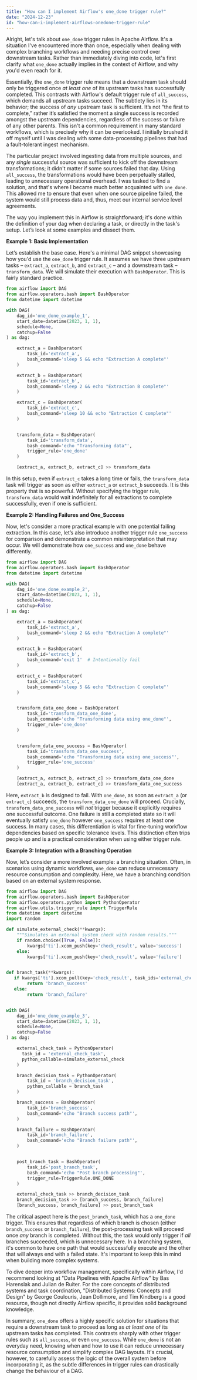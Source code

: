 ```yaml
---
title: "How can I implement Airflow's one_done trigger rule?"
date: "2024-12-23"
id: "how-can-i-implement-airflows-onedone-trigger-rule"
---
```


Alright, let's talk about `one_done` trigger rules in Apache Airflow. It's a situation I've encountered more than once, especially when dealing with complex branching workflows and needing precise control over downstream tasks. Rather than immediately diving into code, let's first clarify what `one_done` actually implies in the context of Airflow, and why you'd even reach for it.

Essentially, the `one_done` trigger rule means that a downstream task should only be triggered once _at least one_ of its upstream tasks has successfully completed. This contrasts with Airflow's default trigger rule of `all_success`, which demands all upstream tasks succeed. The subtlety lies in its behavior; the success of *any* upstream task is sufficient. It’s not “the first to complete,” rather it’s satisfied the moment a single success is recorded amongst the upstream dependencies, regardless of the success or failure of any other parents. This isn't a common requirement in many standard workflows, which is precisely why it can be overlooked. I initially brushed it off myself until I was dealing with some data-processing pipelines that had a fault-tolerant ingest mechanism.

The particular project involved ingesting data from multiple sources, and any *single* successful source was sufficient to kick off the downstream transformations; it didn't matter if some sources failed that day. Using `all_success`, the transformations would have been perpetually stalled, leading to unnecessary operational overhead. I was tasked to find a solution, and that's where I became much better acquainted with `one_done`. This allowed me to ensure that even when one source pipeline failed, the system would still process data and, thus, meet our internal service level agreements.

The way you implement this in Airflow is straightforward; it's done within the definition of your dag when declaring a task, or directly in the task's setup. Let’s look at some examples and dissect them.

**Example 1: Basic Implementation**

Let’s establish the base case. Here's a minimal DAG snippet showcasing how you'd use the `one_done` trigger rule. It assumes we have three upstream tasks – `extract_a`, `extract_b`, and `extract_c` – and a downstream task – `transform_data`. We will simulate their execution with `BashOperator`. This is fairly standard practice.

```python
from airflow import DAG
from airflow.operators.bash import BashOperator
from datetime import datetime

with DAG(
    dag_id='one_done_example_1',
    start_date=datetime(2023, 1, 1),
    schedule=None,
    catchup=False
) as dag:

    extract_a = BashOperator(
        task_id='extract_a',
        bash_command='sleep 5 && echo "Extraction A complete"'
    )

    extract_b = BashOperator(
        task_id='extract_b',
        bash_command='sleep 2 && echo "Extraction B complete"'
    )

    extract_c = BashOperator(
        task_id='extract_c',
        bash_command='sleep 10 && echo "Extraction C complete"'
    )


    transform_data = BashOperator(
        task_id='transform_data',
        bash_command='echo "Transforming data"',
        trigger_rule='one_done'
    )

    [extract_a, extract_b, extract_c] >> transform_data
```

In this setup, even if `extract_c` takes a long time or fails, the `transform_data` task will trigger as soon as either `extract_a` or `extract_b` succeeds. It is this property that is so powerful. Without specifying the trigger rule, `transform_data` would wait indefinitely for all extractions to complete successfully, even if one is sufficient.

**Example 2: Handling Failures and One_Success**

Now, let's consider a more practical example with one potential failing extraction. In this case, let’s also introduce another trigger rule `one_success` for comparison and demonstrate a common misinterpretation that may occur. We will demonstrate how `one_success` and `one_done` behave differently.

```python
from airflow import DAG
from airflow.operators.bash import BashOperator
from datetime import datetime

with DAG(
    dag_id='one_done_example_2',
    start_date=datetime(2023, 1, 1),
    schedule=None,
    catchup=False
) as dag:

    extract_a = BashOperator(
        task_id='extract_a',
        bash_command='sleep 2 && echo "Extraction A complete"'
    )

    extract_b = BashOperator(
        task_id='extract_b',
        bash_command='exit 1'  # Intentionally fail
    )

    extract_c = BashOperator(
        task_id='extract_c',
        bash_command='sleep 5 && echo "Extraction C complete"'
    )


    transform_data_one_done = BashOperator(
        task_id='transform_data_one_done',
        bash_command='echo "Transforming data using one_done"',
        trigger_rule='one_done'
    )


    transform_data_one_success = BashOperator(
        task_id='transform_data_one_success',
        bash_command='echo "Transforming data using one_success"',
        trigger_rule='one_success'
    )

    [extract_a, extract_b, extract_c] >> transform_data_one_done
    [extract_a, extract_b, extract_c] >> transform_data_one_success
```

Here, `extract_b` is designed to fail. With `one_done`, as soon as `extract_a` (or `extract_c`) succeeds, the `transform_data_one_done` will proceed. Crucially, `transform_data_one_success` will *not* trigger because it explicitly requires one successful outcome. One failure is still a completed state so it will eventually satisfy `one_done` however `one_success` requires at least one success. In many cases, this differentiation is vital for fine-tuning workflow dependencies based on specific tolerance levels. This distinction often trips people up and is a practical consideration when using either trigger rule.

**Example 3: Integration with a Branching Operation**

Now, let’s consider a more involved example: a branching situation. Often, in scenarios using dynamic workflows, `one_done` can reduce unnecessary resource consumption and complexity. Here, we have a branching condition based on an external system response.

```python
from airflow import DAG
from airflow.operators.bash import BashOperator
from airflow.operators.python import PythonOperator
from airflow.utils.trigger_rule import TriggerRule
from datetime import datetime
import random

def simulate_external_check(**kwargs):
    """Simulates an external system check with random results."""
    if random.choice([True, False]):
        kwargs['ti'].xcom_push(key='check_result', value='success')
    else:
        kwargs['ti'].xcom_push(key='check_result', value='failure')


def branch_task(**kwargs):
   if kwargs['ti'].xcom_pull(key='check_result', task_ids='external_check_task') == 'success':
        return 'branch_success'
   else:
        return 'branch_failure'


with DAG(
    dag_id='one_done_example_3',
    start_date=datetime(2023, 1, 1),
    schedule=None,
    catchup=False
) as dag:

    external_check_task = PythonOperator(
      task_id = 'external_check_task',
      python_callable=simulate_external_check
    )

    branch_decision_task = PythonOperator(
        task_id = 'branch_decision_task',
        python_callable = branch_task
    )

    branch_success = BashOperator(
        task_id='branch_success',
        bash_command='echo "Branch success path"',
    )

    branch_failure = BashOperator(
        task_id='branch_failure',
        bash_command='echo "Branch failure path"',
    )


    post_branch_task = BashOperator(
        task_id='post_branch_task',
        bash_command='echo "Post branch processing"',
        trigger_rule=TriggerRule.ONE_DONE
    )

    external_check_task >> branch_decision_task
    branch_decision_task >> [branch_success, branch_failure]
    [branch_success, branch_failure] >> post_branch_task
```

The critical aspect here is the `post_branch_task`, which has a `one_done` trigger. This ensures that regardless of which branch is chosen (either `branch_success` or `branch_failure`), the post-processing task will proceed once *any* branch is completed. Without this, the task would only trigger if *all* branches succeeded, which is unnecessary here. In a branching system, it's common to have one path that would successfully execute and the other that will always end with a failed state. It's important to keep this in mind when building more complex systems.

To dive deeper into workflow management, specifically within Airflow, I'd recommend looking at "Data Pipelines with Apache Airflow" by Bas Harenslak and Julian de Ruiter. For the core concepts of distributed systems and task coordination, "Distributed Systems: Concepts and Design" by George Coulouris, Jean Dollimore, and Tim Kindberg is a good resource, though not directly Airflow specific, it provides solid background knowledge.

In summary, `one_done` offers a highly specific solution for situations that require a downstream task to proceed as long as *at least one* of its upstream tasks has completed. This contrasts sharply with other trigger rules such as `all_success`, or even `one_success`. While `one_done` is not an everyday need, knowing when and how to use it can reduce unnecessary resource consumption and simplify complex DAG layouts. It's crucial, however, to carefully assess the logic of the overall system before incorporating it, as the subtle differences in trigger rules can drastically change the behaviour of a DAG.
